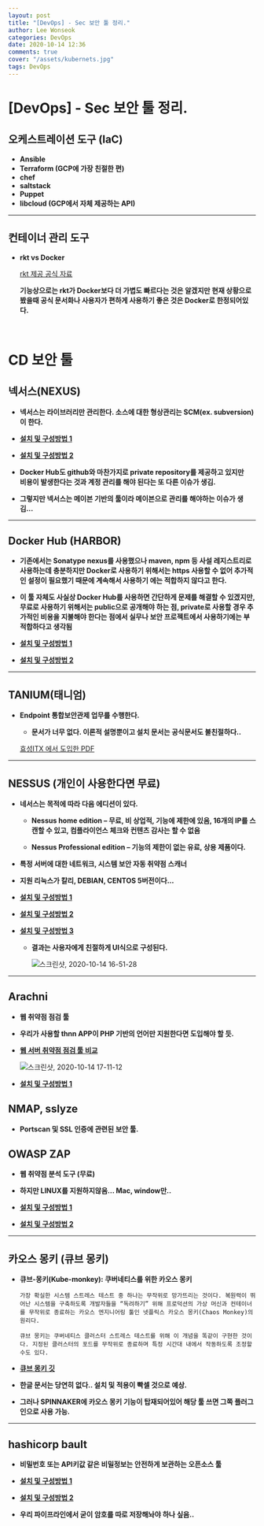 ```yaml
---
layout: post
title: "[DevOps] - Sec 보안 툴 정리."
author: Lee Wonseok
categories: DevOps
date: 2020-10-14 12:36
comments: true
cover: "/assets/kubernets.jpg"
tags: DevOps
---
```




#  [DevOps] - Sec 보안 툴 정리.


## **오케스트레이션 도구 (IaC)**

- **Ansible**
- **Terraform (GCP에 가장 친절한 편)** 
- **chef**
- **saltstack**
- **Puppet**
- **libcloud (GCP에서 자체 제공하는 API)**


-----


## 컨테이너 관리 도구


* **rkt vs Docker**

    [rkt 제공 공식 자료](https://coreos.com/rkt/docs/latest/rkt-vs-other-projects.html)

    **기능상으로는 rkt가 Docker보다 더 가볍도 빠르다는 것은 알겠지만 현재 상황으로  
     봤을때 공식 문서화나 사용자가 편하게 사용하기 좋은 것은 Docker로 한정되어있다.**


<br/>



# CD 보안 툴


## **넥서스(NEXUS)**


* **넥서스는 라이브러리만 관리한다. 소스에 대한 형상관리는 SCM(ex. subversion)이 한다.**


* [**설치 및 구성방법 1**](https://urban1980.tistory.com/38)
* [**설치 및 구성방법 2**](https://www.lesstif.com/linux-infra-book/%EB%84%A5%EC%84%9C%EC%8A%A4-%EC%84%A4%EC%B9%98-%EB%B0%8F-%EC%84%A4%EC%A0%95-20775149.html)


* **Docker Hub도 github와 마찬가지로 private repository를 제공하고 있지만**  
    **비용이 발생한다는 것과 계정 관리를 해야 된다는 또 다른 이슈가 생김.**


* **그렇지만 넥서스는 메이븐 기반의 툴이라 메이븐으로 관리를 해야하는 이슈가 생김...**

---

## **Docker Hub (HARBOR)**

* **기존에서는 Sonatype nexus를 사용했으나 maven, npm 등 사설 레지스트리로 사용하는데 충분하지만 Docker로 사용하기 위해서는 https 사용할 수 없어 추가적인 설정이 필요했기 때문에 계속해서 사용하기 에는 적합하지 않다고 한다.**

* **이 툴 자체도 사실상 Docker Hub를 사용하면 간단하게 문제를 해결할 수 있겠지만, 무료로 사용하기 위해서는 public으로 공개해야 하는 점, private로 사용할 경우 추가적인 비용을 지불해야 한다는 점에서 실무나 보안 프로젝트에서 사용하기에는 부적합하다고 생각됨**

* [**설치 및 구성방법 1**](https://judo0179.tistory.com/72)
* [**설치 및 구성방법 2**](https://lahuman.github.io/kubernetes-harbor/)


---


## **TANIUM(태니엄)**

* **Endpoint 통합보안관제 업무를 수행한다.** 


    * **문서가 너무 없다. 이론적 설명뿐이고 설치 문서는 공식문서도 불친절하다..**

    [효성ITX 에서 도입한 PDF](http://procon.co.kr/pdf/2018%205/4-1.pdf) 

---

## **NESSUS (개인이 사용한다면 무료)**

 

* **네서스는 목적에 따라 다음 에디션이 있다.**

    * **Nessus home edition – 무료, 비 상업적, 기능에 제한에 있음, 16개의 IP를 스캔할 수 있고, 컴플라이언스 체크와 컨텐츠 감사는 할 수 없음**

 
    * **Nessus Professional edition – 기능의 제한이 없는 유료, 상용 제품이다.**


 
* **특정 서버에 대한 네트워크, 시스템 보안 자동 취약점 스캐너**

* **지원 리눅스가 칼리, DEBIAN, CENTOS 5버전이다...**

* [**설치 및 구성방법 1**](https://mandu-mandu.tistory.com/239)
* [**설치 및 구성방법 2**](https://gsk121.tistory.com/326)
* [**설치 및 구성방법 3**](https://m.blog.naver.com/PostView.nhn?blogId=taeyoun795&logNo=220803224002&proxyReferer=https:%2F%2Fwww.google.com%2F)

  
    * **결과는 사용자에게 친절하게 UI식으로 구성된다.**
    
        ![스크린샷, 2020-10-14 16-51-28](https://user-images.githubusercontent.com/69498804/95959532-8d384080-0e3d-11eb-810f-2b815443c8b1.png)

---

## **Arachni**


* **웹 취약점 점검 툴**

* **우리가 사용할 thnn APP이 PHP 기반의 언어만 지원한다면 도입해야 할 듯.**



* [**웹 서버 취약점 점검 툴 비교**](http://sectoolmarket.com/price-and-feature-comparison-of-web-application-scanners-opensource-list.html)


    ![스크린샷, 2020-10-14 17-11-12](https://user-images.githubusercontent.com/69498804/95961638-4435bb80-0e40-11eb-8421-1759d710fb73.png)

* [**설치 및 구성방법 1**](https://blog.naver.com/PostView.nhn?blogId=jaydee88&logNo=221426678837&parentCategoryNo=&categoryNo=9&viewDate=&isShowPopularPosts=true&from=search)


## **NMAP, sslyze** 

 * **Portscan 및 SSL 인증에 관련된 보안 툴.**



## **OWASP ZAP**

 * **웹 취약점 분석 도구 (무료)**
 * **하지만 LINUX를 지원하지않음... Mac, window만..**

* [**설치 및 구성방법 1**](https://splendidkyu.tistory.com/1)
* [**설치 및 구성방법 2**](https://koeiking11.tistory.com/entry/OWASP-ZAP-%EC%84%A4%EC%B9%98-%EB%B0%8F-%EC%8B%9C%EC%9E%91-%EB%B2%95)

---

## **카오스 몽키 (큐브 몽키)** 

* **큐브-몽키(Kube-monkey): 쿠버네티스를 위한 카오스 몽키**  

    ```
    가장 확실한 시스템 스트레스 테스트 중 하나는 무작위로 망가뜨리는 것이다. 복원력이 뛰어난 시스템을 구축하도록 개발자들을 “독려하기” 위해 프로덕션의 가상 머신과 컨테이너를 무작위로 종료하는 카오스 엔지니어링 툴인 넷플릭스 카오스 몽키(Chaos Monkey)의 원리다. 

    큐브 몽키는 쿠버네티스 클러스터 스트레스 테스트를 위해 이 개념을 똑같이 구현한 것이다. 지정된 클러스터의 포드를 무작위로 종료하며 특정 시간대 내에서 작동하도록 조정할 수도 있다.
    ```

* [**큐브 몽키 깃**](https://github.com/asobti/kube-monkey)

* **한글 문서는 당연히 없다.. 설치 및 적용이 빡셀 것으로 예상.**
* **그러나 SPINNAKER에 카오스 몽키 기능이 탑재되어있어 해당 툴 쓰면 그쪽 플러그인으로 사용 가능.**


---

## **hashicorp bault** 

* **비밀번호 또는 API키값 같은 비밀정보는 안전하게 보관하는 오픈소스 툴**


* [**설치 및 구성방법 1**](http://egloos.zum.com/mcchae/v/11318672)

* [**설치 및 구성방법 2**](http://blog.naver.com/PostView.nhn?blogId=wideeyed&logNo=222025366151)


* **우리 파이프라인에서 굳이 암호를 따로 저장해놔야 하나 싶음..**

